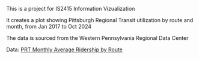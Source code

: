This is a project for IS2415 Information Vizualization

It creates a plot showing Pittsburgh Regional Transit utilization by route and month, from Jan 2017 to Oct 2024

The data is sourced from the Western Pennsylvania Regional Data Center

Data: [PRT Monthly Average Ridership by Route](https://data.wprdc.org/dataset/prt-monthly-average-ridership-by-route)